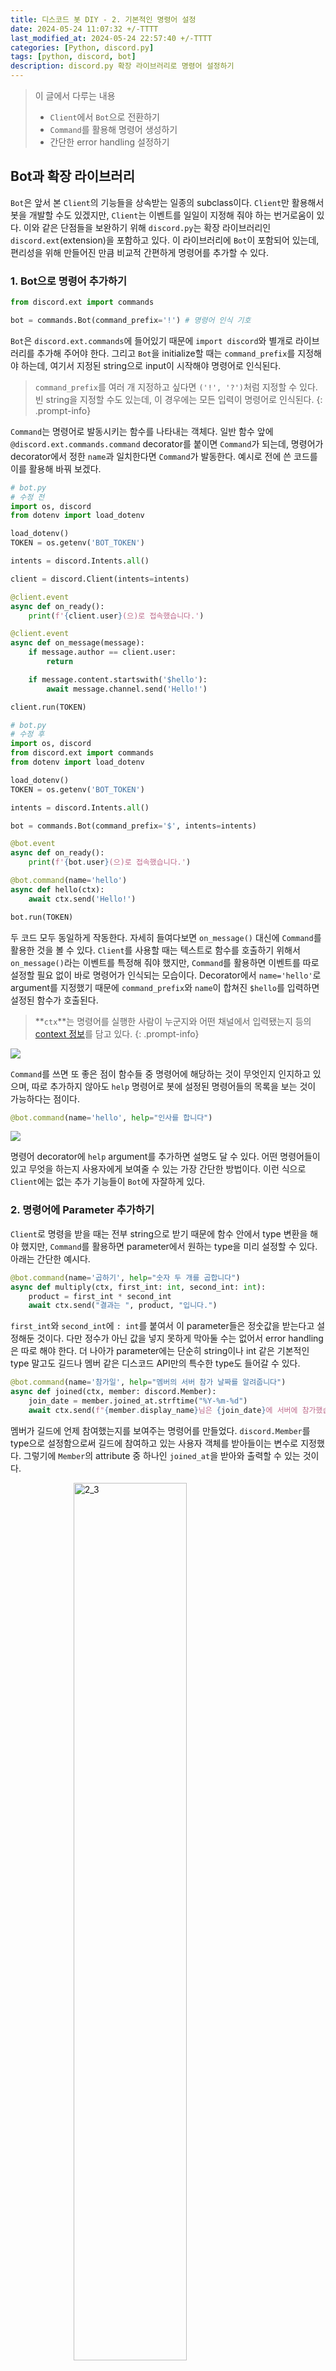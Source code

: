 ```yaml
---
title: 디스코드 봇 DIY - 2. 기본적인 명령어 설정
date: 2024-05-24 11:07:32 +/-TTTT
last_modified_at: 2024-05-24 22:57:40 +/-TTTT
categories: [Python, discord.py]
tags: [python, discord, bot]
description: discord.py 확장 라이브러리로 명령어 설정하기
---
```


> 이 글에서 다루는 내용
> - `Client`에서 `Bot`으로 전환하기
> - `Command`를 활용해 명령어 생성하기
> - 간단한 error handling 설정하기

## Bot과 확장 라이브러리

`Bot`은 앞서 본 `Client`의 기능들을 상속받는 일종의 subclass이다. `Client`만 활용해서 봇을 개발할 수도 있겠지만, `Client`는 이벤트를 일일이 지정해 줘야 하는 번거로움이 있다. 이와 같은 단점들을 보완하기 위해 `discord.py`는 확장 라이브러리인 `discord.ext`(extension)을 포함하고 있다. 이 라이브러리에 `Bot`이 포함되어 있는데, 편리성을 위해 만들어진 만큼 비교적 간편하게 명령어를 추가할 수 있다. 

### 1. Bot으로 명령어 추가하기

```python
from discord.ext import commands

bot = commands.Bot(command_prefix='!') # 명령어 인식 기호
```

`Bot`은 `discord.ext.commands`에 들어있기 때문에 `import discord`와 별개로 라이브러리를 추가해 주어야 한다. 그리고 `Bot`을 initialize할 때는 `command_prefix`를 지정해야 하는데, 여기서 지정된 string으로 input이 시작해야 명령어로 인식된다.

> `command_prefix`를 여러 개 지정하고 싶다면 `('!', '?')`처럼 지정할 수 있다. 빈 string을 지정할 수도 있는데, 이 경우에는 모든 입력이 명령어로 인식된다.
{: .prompt-info}

`Command`는 명령어로 발동시키는 함수를 나타내는 객체다. 일반 함수 앞에 `@discord.ext.commands.command` decorator를 붙이면 `Command`가 되는데, 명령어가 decorator에서 정한 `name`과 일치한다면 `Command`가 발동한다. 예시로 전에 쓴 코드를 이를 활용해 바꿔 보겠다. 

```python
# bot.py 
# 수정 전
import os, discord
from dotenv import load_dotenv

load_dotenv()
TOKEN = os.getenv('BOT_TOKEN')

intents = discord.Intents.all()

client = discord.Client(intents=intents)

@client.event
async def on_ready():
    print(f'{client.user}(으)로 접속했습니다.')

@client.event
async def on_message(message):
    if message.author == client.user:
        return

    if message.content.startswith('$hello'):
        await message.channel.send('Hello!')

client.run(TOKEN)
```

```python
# bot.py 
# 수정 후
import os, discord
from discord.ext import commands
from dotenv import load_dotenv

load_dotenv()
TOKEN = os.getenv('BOT_TOKEN')

intents = discord.Intents.all()

bot = commands.Bot(command_prefix='$', intents=intents)

@bot.event
async def on_ready():
    print(f'{bot.user}(으)로 접속했습니다.')

@bot.command(name='hello')
async def hello(ctx):
    await ctx.send('Hello!')

bot.run(TOKEN)
```

두 코드 모두 동일하게 작동한다. 자세히 들여다보면 `on_message()` 대신에 `Command`를 활용한 것을 볼 수 있다. `Client`를 사용할 때는 텍스트로 함수를 호출하기 위해서 `on_message()`라는 이벤트를 특정해 줘야 했지만, `Command`를 활용하면 이벤트를 따로 설정할 필요 없이 바로 명령어가 인식되는 모습이다. Decorator에서 `name='hello'`로 argument를 지정했기 때문에 `command_prefix`와 `name`이 합쳐진 `$hello`를 입력하면 설정된 함수가 호출된다. 

> **`ctx`**는 명령어를 실행한 사람이 누군지와 어떤 채널에서 입력됐는지 등의 [context 정보](https://discordpy.readthedocs.io/en/latest/ext/commands/commands.html#invocation-context)를 담고 있다.
{: .prompt-info}

![](/assets/img/discord%20bot/2_1.png)

`Command`를 쓰면 또 좋은 점이 함수들 중 명령어에 해당하는 것이 무엇인지 인지하고 있으며, 따로 추가하지 않아도 `help` 명령어로 봇에 설정된 명령어들의 목록을 보는 것이 가능하다는 점이다.

```python
@bot.command(name='hello', help="인사를 합니다")
```

![](/assets/img/discord%20bot/2_2.png)

명령어 decorator에 `help` argument를 추가하면 설명도 달 수 있다. 어떤 명령어들이 있고 무엇을 하는지 사용자에게 보여줄 수 있는 가장 간단한 방법이다. 이런 식으로 `Client`에는 없는 추가 기능들이 `Bot`에 자잘하게 있다.

### 2. 명령어에 Parameter 추가하기

`Client`로 명령을 받을 때는 전부 string으로 받기 때문에 함수 안에서 type 변환을 해야 했지만, `Command`를 활용하면 parameter에서 원하는 type을 미리 설정할 수 있다. 아래는 간단한 예시다.

```python
@bot.command(name='곱하기', help="숫자 두 개를 곱합니다")
async def multiply(ctx, first_int: int, second_int: int):
    product = first_int * second_int
    await ctx.send("결과는 ", product, "입니다.")
```

`first_int`와 `second_int`에 `: int`를 붙여서 이 parameter들은 정숫값을 받는다고 설정해둔 것이다. 다만 정수가 아닌 값을 넣지 못하게 막아둘 수는 없어서 error handling은 따로 해야 한다. 더 나아가 parameter에는 단순히 string이나 int 같은 기본적인 type 말고도 길드나 멤버 같은 디스코드 API만의 특수한 type도 들어갈 수 있다.

```python
@bot.command(name='참가일', help="멤버의 서버 참가 날짜를 알려줍니다")
async def joined(ctx, member: discord.Member):
    join_date = member.joined_at.strftime("%Y-%m-%d")
    await ctx.send(f"{member.display_name}님은 {join_date}에 서버에 참가했습니다.")
```

멤버가 길드에 언제 참여했는지를 보여주는 명령어를 만들었다. `discord.Member`를 type으로 설정함으로써 길드에 참여하고 있는 사용자 객체를 받아들이는 변수로 지정했다. 그렇기에 `Member`의 attribute 중 하나인 `joined_at`을 받아와 출력할 수 있는 것이다.

<img src="/assets/img/discord bot/2_3.png" alt="2_3" style="display: block; margin-left: auto; margin-right: auto; width: 60%;">

이런 식으로 `Member`가 현재 길드에 언제 참가했는지 보여줄 수 있다. 참고로 `Member.display_name`은 채팅 등 디스코드 UI에 보이는 별명, `Member.name`은 사용자명, `Member.id`는 사용자 고유 ID니 적재적소에 활용할 수 있도록 하자.

### 3. 명령어 Exception 관리하기

```python
@multiply.error
async def multiply_error(ctx, error):
    if isinstance(error, commands.BadArgument):
        await ctx.send("오류: 정수 두 개를 입력해 주세요.")
```

확장 라이브러리의 장점이 여기 또 나온다. `Command`의 **exception**을 넘겨받아 따로 error handling을 할 수 있는 건데, 위의 경우 argument가 정해진 type과 다르게 주어질 때 발생하는 `BadArgument`를 처리하고 있다. 

> `Commands`에서 발생할 수 있는 exception 목록은 [여기](https://discordpy.readthedocs.io/en/latest/ext/commands/api.html?error#exceptions)서 확인할 수 있다.
{: .prompt-info}

![](/assets/img/discord%20bot/2_4.png) | ![](/assets/img/discord%20bot/2_5.png)

정상적으로 int type이 주어졌을 때와 그렇지 않을 때 각자 다른 응답을 하는 것을 볼 수 있다. 

이외에도 parameter마다 설명을 추가하거나 생성된 리스트에서 변수를 정하는 식으로 오류를 원천 차단 하는 방법이 있지만 나중에 다른 명령어 시스템을 다룰 때 정리해 보겠다. 

## 부록

### i. 전체 코드

```python
# bot.py
import os, discord
from discord.ext import commands
from dotenv import load_dotenv

load_dotenv()
TOKEN = os.getenv('BOT_TOKEN')

intents = discord.Intents.all()

bot = commands.Bot(command_prefix='$', intents=intents)

@bot.event
async def on_ready():
    print(f'{bot.user}(으)로 접속했습니다.')

@bot.command(name='hello', help="인사를 합니다")
async def hello(ctx):
    await ctx.send("Hello!")

@bot.command(name='곱하기', help="숫자 두 개를 곱합니다")
async def multiply(ctx, first_int: int, second_int: int):
    await ctx.send(f"결과는 {product}입니다.")
        
@bot.command(name='참가일', help="멤버의 서버 참가 날짜를 알려줍니다")
async def joined(ctx, member: discord.Member):
    join_date = member.joined_at.strftime("%Y-%m-%d")
    await ctx.send(f"{member.display_name}님은 {join_date}에 서버에 참가했습니다.")

@multiply.error
async def multiply_error(ctx, error):
    if isinstance(error, commands.BadArgument):
        await ctx.send("오류: 정수 두 개를 입력해 주세요.")

bot.run(TOKEN)
```

### ii. 폴더 구조

```tree
📦Discord Bot
 ┣ 📜.env
 ┗ 📜bot.py
 ```